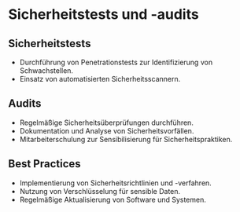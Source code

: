 # Sicherheitstests und -audits

## Sicherheitstests
- Durchführung von Penetrationstests zur Identifizierung von Schwachstellen.
- Einsatz von automatisierten Sicherheitsscannern.

## Audits
- Regelmäßige Sicherheitsüberprüfungen durchführen.
- Dokumentation und Analyse von Sicherheitsvorfällen.
- Mitarbeiterschulung zur Sensibilisierung für Sicherheitspraktiken.

## Best Practices
- Implementierung von Sicherheitsrichtlinien und -verfahren.
- Nutzung von Verschlüsselung für sensible Daten.
- Regelmäßige Aktualisierung von Software und Systemen.
